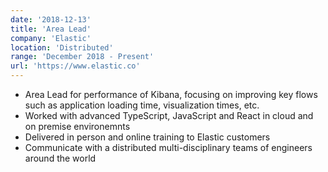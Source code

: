 ```yaml
---
date: '2018-12-13'
title: 'Area Lead'
company: 'Elastic'
location: 'Distributed'
range: 'December 2018 - Present'
url: 'https://www.elastic.co'
---
```


- Area Lead for performance of Kibana, focusing on improving key flows such as application loading time, visualization times, etc.
- Worked with advanced TypeScript, JavaScript and React in cloud and on premise environemnts
- Delivered in person and online training to Elastic customers
- Communicate with a distributed multi-disciplinary teams of engineers around the world
